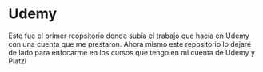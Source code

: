 # Udemy
Este fue el primer reopsitorio donde subía el trabajo que hacía en Udemy con una cuenta que me prestaron. Ahora mismo este repositorio lo dejaré de lado para enfocarme en los cursos que tengo en mi cuenta de Udemy y Platzi
